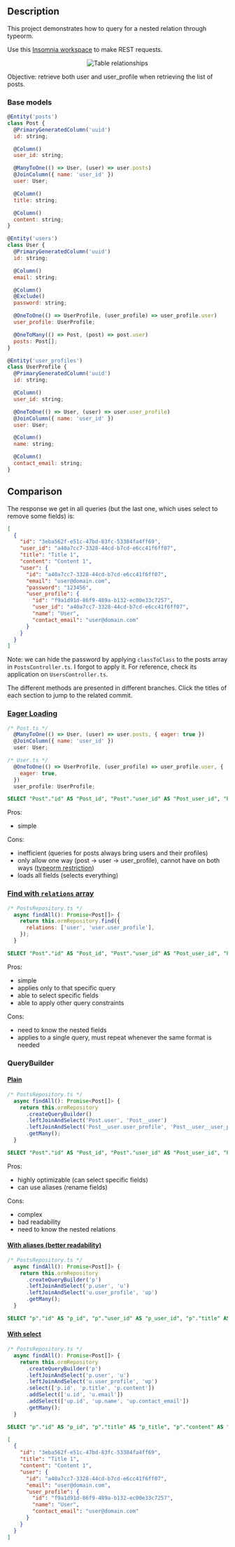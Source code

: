 ## Description

This project demonstrates how to query for a nested relation through typeorm.

Use this [Insomnia workspace](./other/insomnia.json) to make REST requests.

<p align="center"><img alt="Table relationships" src="./.github/tables.png" /></p>

Objective: retrieve both user and user_profile when retrieving the list of posts.

### Base models

```js
@Entity('posts')
class Post {
  @PrimaryGeneratedColumn('uuid')
  id: string;

  @Column()
  user_id: string;

  @ManyToOne(() => User, (user) => user.posts)
  @JoinColumn({ name: 'user_id' })
  user: User;

  @Column()
  title: string;

  @Column()
  content: string;
}
```

```js
@Entity('users')
class User {
  @PrimaryGeneratedColumn('uuid')
  id: string;

  @Column()
  email: string;

  @Column()
  @Exclude()
  password: string;

  @OneToOne(() => UserProfile, (user_profile) => user_profile.user)
  user_profile: UserProfile;

  @OneToMany(() => Post, (post) => post.user)
  posts: Post[];
}
```

```js
@Entity('user_profiles')
class UserProfile {
  @PrimaryGeneratedColumn('uuid')
  id: string;

  @Column()
  user_id: string;

  @OneToOne(() => User, (user) => user.user_profile)
  @JoinColumn({ name: 'user_id' })
  user: User;

  @Column()
  name: string;

  @Column()
  contact_email: string;
}
```

## Comparison

The response we get in all queries (but the last one, which uses select to remove some fields) is:

```json
[
  {
    "id": "3eba562f-e51c-47bd-83fc-53384fa4ff69",
    "user_id": "a40a7cc7-3328-44cd-b7cd-e6cc41f6ff07",
    "title": "Title 1",
    "content": "Content 1",
    "user": {
      "id": "a40a7cc7-3328-44cd-b7cd-e6cc41f6ff07",
      "email": "user@domain.com",
      "password": "123456",
      "user_profile": {
        "id": "f9a1d91d-86f9-489a-b132-ec00e33c7257",
        "user_id": "a40a7cc7-3328-44cd-b7cd-e6cc41f6ff07",
        "name": "User",
        "contact_email": "user@domain.com"
      }
    }
  }
]
```

Note: we can hide the password by applying `classToClass` to the posts array in `PostsController.ts`.
I forgot to apply it. For reference, check its application on `UsersController.ts`.

The different methods are presented in different branches.
Click the titles of each section to jump to the related commit.

### [Eager Loading](https://github.com/jobsonita/test-typeorm-relation-nested/compare/solution1)

```js
/* Post.ts */
  @ManyToOne(() => User, (user) => user.posts, { eager: true })
  @JoinColumn({ name: 'user_id' })
  user: User;

/* User.ts */
  @OneToOne(() => UserProfile, (user_profile) => user_profile.user, {
    eager: true,
  })
  user_profile: UserProfile;
```

```sql
SELECT "Post"."id" AS "Post_id", "Post"."user_id" AS "Post_user_id", "Post"."title" AS "Post_title", "Post"."content" AS "Post_content", "Post_user"."id" AS "Post_user_id", "Post_user"."email" AS "Post_user_email", "Post_user"."password" AS "Post_user_password", "Post_user_user_profile"."id" AS "Post_user_user_profile_id", "Post_user_user_profile"."user_id" AS "Post_user_user_profile_user_id", "Post_user_user_profile"."name" AS "Post_user_user_profile_name", "Post_user_user_profile"."contact_email" AS "Post_user_user_profile_contact_email" FROM "posts" "Post" LEFT JOIN "users" "Post_user" ON "Post_user"."id"="Post"."user_id"  LEFT JOIN "user_profiles" "Post_user_user_profile" ON "Post_user_user_profile"."user_id"="Post_user"."id"
```

Pros:
- simple

Cons:
- inefficient (queries for posts always bring users and their profiles)
- only allow one way (post -> user -> user_profile), cannot have on both ways ([typeorm restriction](https://github.com/typeorm/typeorm/blob/master/docs/eager-and-lazy-relations.md#eager-relations))
- loads all fields (selects everything)

### [Find with `relations` array](https://github.com/jobsonita/test-typeorm-relation-nested/compare/solution2)

```js
/* PostsRepository.ts */
  async findAll(): Promise<Post[]> {
    return this.ormRepository.find({
      relations: ['user', 'user.user_profile'],
    });
  }
```

```sql
SELECT "Post"."id" AS "Post_id", "Post"."user_id" AS "Post_user_id", "Post"."title" AS "Post_title", "Post"."content" AS "Post_content", "Post__user"."id" AS "Post__user_id", "Post__user"."email" AS "Post__user_email", "Post__user"."password" AS "Post__user_password", "Post__user__user_profile"."id" AS "Post__user__user_profile_id", "Post__user__user_profile"."user_id" AS "Post__user__user_profile_user_id", "Post__user__user_profile"."name" AS "Post__user__user_profile_name", "Post__user__user_profile"."contact_email" AS "Post__user__user_profile_contact_email" FROM "posts" "Post" LEFT JOIN "users" "Post__user" ON "Post__user"."id"="Post"."user_id"  LEFT JOIN "user_profiles" "Post__user__user_profile" ON "Post__user__user_profile"."user_id"="Post__user"."id"
```

Pros:
- simple
- applies only to that specific query
- able to select specific fields
- able to apply other query constraints

Cons:
- need to know the nested fields
- applies to a single query, must repeat whenever the same format is needed

### QueryBuilder

#### [Plain](https://github.com/jobsonita/test-typeorm-relation-nested/commit/b7f6c31d38ef1ce7217f30cf7111904780d87d5b)

```js
/* PostsRepository.ts */
  async findAll(): Promise<Post[]> {
    return this.ormRepository
      .createQueryBuilder()
      .leftJoinAndSelect('Post.user', 'Post__user')
      .leftJoinAndSelect('Post__user.user_profile', 'Post__user__user_profile')
      .getMany();
  }
```

```sql
SELECT "Post"."id" AS "Post_id", "Post"."user_id" AS "Post_user_id", "Post"."title" AS "Post_title", "Post"."content" AS "Post_content", "Post__user"."id" AS "Post__user_id", "Post__user"."email" AS "Post__user_email", "Post__user"."password" AS "Post__user_password", "Post__user__user_profile"."id" AS "Post__user__user_profile_id", "Post__user__user_profile"."user_id" AS "Post__user__user_profile_user_id", "Post__user__user_profile"."name" AS "Post__user__user_profile_name", "Post__user__user_profile"."contact_email" AS "Post__user__user_profile_contact_email" FROM "posts" "Post" LEFT JOIN "users" "Post__user" ON "Post__user"."id"="Post"."user_id"  LEFT JOIN "user_profiles" "Post__user__user_profile" ON "Post__user__user_profile"."user_id"="Post__user"."id"
```

Pros:
- highly optimizable (can select specific fields)
- can use aliases (rename fields)

Cons:
- complex
- bad readability
- need to know the nested relations

#### [With aliases (better readability)](https://github.com/jobsonita/test-typeorm-relation-nested/commit/bc47d7478306cbe91dccad5aadaf19ce774f38ea)

```js
/* PostsRepository.ts */
  async findAll(): Promise<Post[]> {
    return this.ormRepository
      .createQueryBuilder('p')
      .leftJoinAndSelect('p.user', 'u')
      .leftJoinAndSelect('u.user_profile', 'up')
      .getMany();
  }
```

```sql
SELECT "p"."id" AS "p_id", "p"."user_id" AS "p_user_id", "p"."title" AS "p_title", "p"."content" AS "p_content", "u"."id" AS "u_id", "u"."email" AS "u_email", "u"."password" AS "u_password", "up"."id" AS "up_id", "up"."user_id" AS "up_user_id", "up"."name" AS "up_name", "up"."contact_email" AS "up_contact_email" FROM "posts" "p" LEFT JOIN "users" "u" ON "u"."id"="p"."user_id"  LEFT JOIN "user_profiles" "up" ON "up"."user_id"="u"."id"
```

#### [With select](https://github.com/jobsonita/test-typeorm-relation-nested/commit/4ec3af35e3f69a7569d51b6a1e92e5b1775a518e)

```js
/* PostsRepository.ts */
  async findAll(): Promise<Post[]> {
    return this.ormRepository
      .createQueryBuilder('p')
      .leftJoinAndSelect('p.user', 'u')
      .leftJoinAndSelect('u.user_profile', 'up')
      .select(['p.id', 'p.title', 'p.content'])
      .addSelect(['u.id', 'u.email'])
      .addSelect(['up.id', 'up.name', 'up.contact_email'])
      .getMany();
  }
```

```sql
SELECT "p"."id" AS "p_id", "p"."title" AS "p_title", "p"."content" AS "p_content", "u"."id" AS "u_id", "u"."email" AS "u_email", "up"."id" AS "up_id", "up"."name" AS "up_name", "up"."contact_email" AS "up_contact_email" FROM "posts" "p" LEFT JOIN "users" "u" ON "u"."id"="p"."user_id"  LEFT JOIN "user_profiles" "up" ON "up"."user_id"="u"."id"
```

```json
[
  {
    "id": "3eba562f-e51c-47bd-83fc-53384fa4ff69",
    "title": "Title 1",
    "content": "Content 1",
    "user": {
      "id": "a40a7cc7-3328-44cd-b7cd-e6cc41f6ff07",
      "email": "user@domain.com",
      "user_profile": {
        "id": "f9a1d91d-86f9-489a-b132-ec00e33c7257",
        "name": "User",
        "contact_email": "user@domain.com"
      }
    }
  }
]
```
